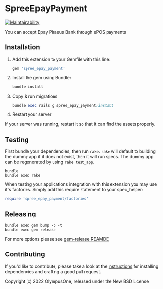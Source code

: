 # SpreeEpayPayment

[![Maintainability](https://api.codeclimate.com/v1/badges/70ef3a006b54b57fc9e3/maintainability)](https://codeclimate.com/github/olympusone/spree_epay_payment/maintainability)

You can accept Epay Piraeus Bank through ePOS payments

## Installation

1. Add this extension to your Gemfile with this line:

    ```ruby
    gem 'spree_epay_payment'
    ```

2. Install the gem using Bundler

    ```ruby
    bundle install
    ```

3. Copy & run migrations

    ```ruby
    bundle exec rails g spree_epay_payment:install
    ```

4. Restart your server

  If your server was running, restart it so that it can find the assets properly.

## Testing

First bundle your dependencies, then run `rake`. `rake` will default to building the dummy app if it does not exist, then it will run specs. The dummy app can be regenerated by using `rake test_app`.

```shell
bundle
bundle exec rake
```

When testing your applications integration with this extension you may use it's factories.
Simply add this require statement to your spec_helper:

```ruby
require 'spree_epay_payment/factories'
```

## Releasing

```shell
bundle exec gem bump -p -t
bundle exec gem release
```

For more options please see [gem-release REAMDE](https://github.com/svenfuchs/gem-release)

## Contributing

If you'd like to contribute, please take a look at the
[instructions](CONTRIBUTING.md) for installing dependencies and crafting a good
pull request.

Copyright (c) 2022 OlympusOne, released under the New BSD License
